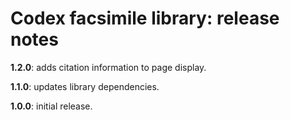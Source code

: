 # Codex facsimile library: release notes

**1.2.0**: adds citation information to page display.

**1.1.0**: updates library dependencies.

**1.0.0**:  initial release.
